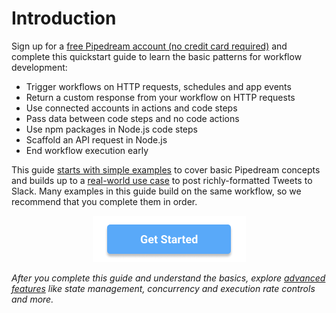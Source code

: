 # Introduction

Sign up for a [free Pipedream account (no credit card required)](https://pipedream.com/auth/signup) and complete this quickstart guide to learn the basic patterns for workflow development:

- Trigger workflows on HTTP requests, schedules and app events
- Return a custom response from your workflow on HTTP requests 
- Use connected accounts in actions and code steps
- Pass data between code steps and no code actions
- Use npm packages in Node.js code steps
- Scaffold an API request in Node.js
- End workflow execution early

This guide [starts with simple examples](/quickstart/hello-world) to cover basic Pipedream concepts and builds up to a [real-world use case](/quickstart/real-world-example/) to post richly-formatted Tweets to Slack. Many examples in this guide build on the same workflow, so we recommend that you complete them in order.

<p style="text-align:center;">
<a href="/quickstart/hello-world/"><img src="./get-started.png"></a>
</p>

*After you complete this guide and understand the basics, explore [advanced features](/quickstart/next-steps/) like state management, concurrency and execution rate controls and more.*